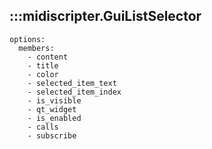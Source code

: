 ## :::midiscripter.GuiListSelector
    options:
      members:
        - content
        - title
        - color
        - selected_item_text
        - selected_item_index
        - is_visible
        - qt_widget
        - is_enabled
        - calls
        - subscribe

